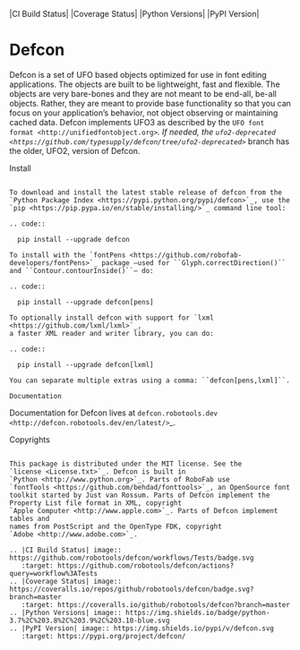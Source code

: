 |CI Build Status| |Coverage Status|
|Python Versions| |PyPI Version|

Defcon
======

Defcon is a set of UFO based objects optimized for use in font editing
applications. The objects are built to be lightweight, fast and
flexible. The objects are very bare-bones and they are not meant to be
end-all, be-all objects. Rather, they are meant to provide base
functionality so that you can focus on your application’s behavior, not
object observing or maintaining cached data. Defcon implements UFO3 as
described by the `UFO font format <http://unifiedfontobject.org>`_. If
needed, the
`ufo2-deprecated <https://github.com/typesupply/defcon/tree/ufo2-deprecated>`_
branch has the older, UFO2, version of Defcon.

Install
~~~~~~~

To download and install the latest stable release of defcon from the
`Python Package Index <https://pypi.python.org/pypi/defcon>`_, use the
`pip <https://pip.pypa.io/en/stable/installing/>`_ command line tool:

.. code::

  pip install --upgrade defcon

To install with the `fontPens <https://github.com/robofab-developers/fontPens>`_ package —used for ``Glyph.correctDirection()`` and ``Contour.contourInside()``— do:

.. code::

  pip install --upgrade defcon[pens]

To optionally install defcon with support for `lxml <https://github.com/lxml/lxml>`_,
a faster XML reader and writer library, you can do:

.. code::

  pip install --upgrade defcon[lxml]

You can separate multiple extras using a comma: ``defcon[pens,lxml]``.

Documentation
~~~~~~~~~~~~~

Documentation for Defcon lives at
`defcon.robotools.dev <http://defcon.robotools.dev/en/latest/>`_.

Copyrights
~~~~~~~~~~

This package is distributed under the MIT license. See the
`license <License.txt>`_. Defcon is built in
`Python <http://www.python.org>`_. Parts of RoboFab use
`fontTools <https://github.com/behdad/fonttools>`_, an OpenSource font
toolkit started by Just van Rossum. Parts of Defcon implement the
Property List file format in XML, copyright
`Apple Computer <http://www.apple.com>`_. Parts of Defcon implement tables and
names from PostScript and the OpenType FDK, copyright
`Adobe <http://www.adobe.com>`_.

.. |CI Build Status| image:: https://github.com/robotools/defcon/workflows/Tests/badge.svg
   :target: https://github.com/robotools/defcon/actions?query=workflow%3ATests
.. |Coverage Status| image:: https://coveralls.io/repos/github/robotools/defcon/badge.svg?branch=master
   :target: https://coveralls.io/github/robotools/defcon?branch=master
.. |Python Versions| image:: https://img.shields.io/badge/python-3.7%2C%203.8%2C%203.9%2C%203.10-blue.svg
.. |PyPI Version| image:: https://img.shields.io/pypi/v/defcon.svg
   :target: https://pypi.org/project/defcon/
